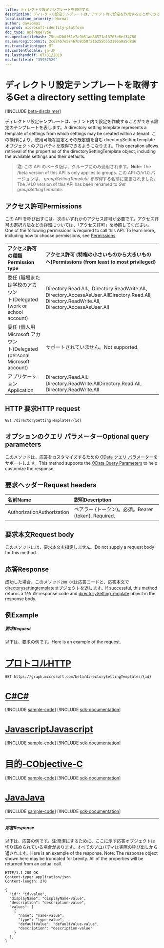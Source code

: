 ```yaml
---
title: ディレクトリ設定テンプレートを取得する
description: ディレクトリ設定テンプレートは、テナント内で設定を作成することができる設定のテンプレートを表します。 この操作により、使用可能な設定とその既定値を含む directorySettingTemplate オブジェクトのプロパティを取得できるようになります。
localization_priority: Normal
author: davidmu1
ms.prod: microsoft-identity-platform
doc_type: apiPageType
ms.openlocfilehash: 75ead2b0f61e7a9b51ad86571a13703e6ef34780
ms.sourcegitcommit: 2c62457e57467b8d50f21b255b553106a9a5d8d6
ms.translationtype: MT
ms.contentlocale: ja-JP
ms.lasthandoff: 07/31/2019
ms.locfileid: "35957529"
---
```

# <a name="get-a-directory-setting-template"></a><span data-ttu-id="284c4-104">ディレクトリ設定テンプレートを取得する</span><span class="sxs-lookup"><span data-stu-id="284c4-104">Get a directory setting template</span></span>

[!INCLUDE [beta-disclaimer](../../includes/beta-disclaimer.md)]

<span data-ttu-id="284c4-105">ディレクトリ設定テンプレートは、テナント内で設定を作成することができる設定のテンプレートを表します。</span><span class="sxs-lookup"><span data-stu-id="284c4-105">A directory setting template represents a template of settings from which settings may be created within a tenant.</span></span> <span data-ttu-id="284c4-106">この操作により、使用可能な設定とその既定値を含む directorySettingTemplate オブジェクトのプロパティを取得できるようになります。</span><span class="sxs-lookup"><span data-stu-id="284c4-106">This operation allows retrieval of the properties of the directorySettingTemplate object, including the available settings and their defaults.</span></span>

> <span data-ttu-id="284c4-107">**注**: この API のベータ版は、グループにのみ適用されます。</span><span class="sxs-lookup"><span data-stu-id="284c4-107">**Note**: The /beta version of this API is only applies to groups.</span></span> <span data-ttu-id="284c4-108">この API の/v1.0 バージョンは、 *groupSettingTemplate を取得*する名前に変更されました。</span><span class="sxs-lookup"><span data-stu-id="284c4-108">The /v1.0 version of this API has been renamed to *Get groupSettingTemplate*.</span></span>

## <a name="permissions"></a><span data-ttu-id="284c4-109">アクセス許可</span><span class="sxs-lookup"><span data-stu-id="284c4-109">Permissions</span></span>
<span data-ttu-id="284c4-p104">この API を呼び出すには、次のいずれかのアクセス許可が必要です。アクセス許可の選択方法などの詳細については、「[アクセス許可](/graph/permissions-reference)」を参照してください。</span><span class="sxs-lookup"><span data-stu-id="284c4-p104">One of the following permissions is required to call this API. To learn more, including how to choose permissions, see [Permissions](/graph/permissions-reference).</span></span>

|<span data-ttu-id="284c4-112">アクセス許可の種類</span><span class="sxs-lookup"><span data-stu-id="284c4-112">Permission type</span></span>      | <span data-ttu-id="284c4-113">アクセス許可 (特権の小さいものから大きいものへ)</span><span class="sxs-lookup"><span data-stu-id="284c4-113">Permissions (from least to most privileged)</span></span>              |
|:--------------------|:---------------------------------------------------------|
|<span data-ttu-id="284c4-114">委任 (職場または学校のアカウント)</span><span class="sxs-lookup"><span data-stu-id="284c4-114">Delegated (work or school account)</span></span> | <span data-ttu-id="284c4-115">Directory.Read.All、Directory.ReadWrite.All、Directory.AccessAsUser.All</span><span class="sxs-lookup"><span data-stu-id="284c4-115">Directory.Read.All, Directory.ReadWrite.All, Directory.AccessAsUser.All</span></span>    |
|<span data-ttu-id="284c4-116">委任 (個人用 Microsoft アカウント)</span><span class="sxs-lookup"><span data-stu-id="284c4-116">Delegated (personal Microsoft account)</span></span> | <span data-ttu-id="284c4-117">サポートされていません。</span><span class="sxs-lookup"><span data-stu-id="284c4-117">Not supported.</span></span>    |
|<span data-ttu-id="284c4-118">アプリケーション</span><span class="sxs-lookup"><span data-stu-id="284c4-118">Application</span></span> | <span data-ttu-id="284c4-119">Directory.Read.All、Directory.ReadWrite.All</span><span class="sxs-lookup"><span data-stu-id="284c4-119">Directory.Read.All, Directory.ReadWrite.All</span></span> |

## <a name="http-request"></a><span data-ttu-id="284c4-120">HTTP 要求</span><span class="sxs-lookup"><span data-stu-id="284c4-120">HTTP request</span></span>
<!-- { "blockType": "ignored" } -->
```http
GET /directorySettingTemplates/{id}
```
## <a name="optional-query-parameters"></a><span data-ttu-id="284c4-121">オプションのクエリ パラメーター</span><span class="sxs-lookup"><span data-stu-id="284c4-121">Optional query parameters</span></span>
<span data-ttu-id="284c4-122">このメソッドは、応答をカスタマイズするための [OData クエリ パラメーター](https://developer.microsoft.com/graph/docs/concepts/query_parameters)をサポートします。</span><span class="sxs-lookup"><span data-stu-id="284c4-122">This method supports the [OData Query Parameters](https://developer.microsoft.com/graph/docs/concepts/query_parameters) to help customize the response.</span></span>

## <a name="request-headers"></a><span data-ttu-id="284c4-123">要求ヘッダー</span><span class="sxs-lookup"><span data-stu-id="284c4-123">Request headers</span></span>
| <span data-ttu-id="284c4-124">名前</span><span class="sxs-lookup"><span data-stu-id="284c4-124">Name</span></span>      |<span data-ttu-id="284c4-125">説明</span><span class="sxs-lookup"><span data-stu-id="284c4-125">Description</span></span>|
|:----------|:----------|
| <span data-ttu-id="284c4-126">Authorization</span><span class="sxs-lookup"><span data-stu-id="284c4-126">Authorization</span></span>  | <span data-ttu-id="284c4-p105">ベアラー {トークン}。必須。</span><span class="sxs-lookup"><span data-stu-id="284c4-p105">Bearer {token}. Required.</span></span>|

## <a name="request-body"></a><span data-ttu-id="284c4-129">要求本文</span><span class="sxs-lookup"><span data-stu-id="284c4-129">Request body</span></span>
<span data-ttu-id="284c4-130">このメソッドには、要求本文を指定しません。</span><span class="sxs-lookup"><span data-stu-id="284c4-130">Do not supply a request body for this method.</span></span>

## <a name="response"></a><span data-ttu-id="284c4-131">応答</span><span class="sxs-lookup"><span data-stu-id="284c4-131">Response</span></span>

<span data-ttu-id="284c4-132">成功した場合、このメソッド`200 OK`は応答コードと、応答本文で[directorysettingtemplate](../resources/directorysettingtemplate.md)オブジェクトを返します。</span><span class="sxs-lookup"><span data-stu-id="284c4-132">If successful, this method returns a `200 OK` response code and [directorySettingTemplate](../resources/directorysettingtemplate.md) object in the response body.</span></span>
## <a name="example"></a><span data-ttu-id="284c4-133">例</span><span class="sxs-lookup"><span data-stu-id="284c4-133">Example</span></span>
##### <a name="request"></a><span data-ttu-id="284c4-134">要求</span><span class="sxs-lookup"><span data-stu-id="284c4-134">Request</span></span>
<span data-ttu-id="284c4-135">以下は、要求の例です。</span><span class="sxs-lookup"><span data-stu-id="284c4-135">Here is an example of the request.</span></span>

# <a name="httptabhttp"></a>[<span data-ttu-id="284c4-136">プロトコル</span><span class="sxs-lookup"><span data-stu-id="284c4-136">HTTP</span></span>](#tab/http)
<!-- {
  "blockType": "request",
  "name": "get_directorysettingtemplate"
}-->
```http
GET https://graph.microsoft.com/beta/directorySettingTemplates/{id}
```
# <a name="ctabcsharp"></a>[<span data-ttu-id="284c4-137">C#</span><span class="sxs-lookup"><span data-stu-id="284c4-137">C#</span></span>](#tab/csharp)
[!INCLUDE [sample-code](../includes/snippets/csharp/get-directorysettingtemplate-csharp-snippets.md)]
[!INCLUDE [sdk-documentation](../includes/snippets/snippets-sdk-documentation-link.md)]

# <a name="javascripttabjavascript"></a>[<span data-ttu-id="284c4-138">Javascript</span><span class="sxs-lookup"><span data-stu-id="284c4-138">Javascript</span></span>](#tab/javascript)
[!INCLUDE [sample-code](../includes/snippets/javascript/get-directorysettingtemplate-javascript-snippets.md)]
[!INCLUDE [sdk-documentation](../includes/snippets/snippets-sdk-documentation-link.md)]

# <a name="objective-ctabobjc"></a>[<span data-ttu-id="284c4-139">目的-C</span><span class="sxs-lookup"><span data-stu-id="284c4-139">Objective-C</span></span>](#tab/objc)
[!INCLUDE [sample-code](../includes/snippets/objc/get-directorysettingtemplate-objc-snippets.md)]
[!INCLUDE [sdk-documentation](../includes/snippets/snippets-sdk-documentation-link.md)]

# <a name="javatabjava"></a>[<span data-ttu-id="284c4-140">Java</span><span class="sxs-lookup"><span data-stu-id="284c4-140">Java</span></span>](#tab/java)
[!INCLUDE [sample-code](../includes/snippets/java/get-directorysettingtemplate-java-snippets.md)]
[!INCLUDE [sdk-documentation](../includes/snippets/snippets-sdk-documentation-link.md)]

---

##### <a name="response"></a><span data-ttu-id="284c4-141">応答</span><span class="sxs-lookup"><span data-stu-id="284c4-141">Response</span></span>
<span data-ttu-id="284c4-p106">以下は、応答の例です。注:簡潔にするために、ここに示す応答オブジェクトは切り詰められている場合があります。すべてのプロパティは実際の呼び出しから返されます。</span><span class="sxs-lookup"><span data-stu-id="284c4-p106">Here is an example of the response. Note: The response object shown here may be truncated for brevity. All of the properties will be returned from an actual call.</span></span>
<!-- {
  "blockType": "response",
  "truncated": true,
  "@odata.type": "microsoft.graph.directorySettingTemplate"
} -->
```http
HTTP/1.1 200 OK
Content-type: application/json
Content-length: 270

{
  "id": "id-value",
  "displayName": "displayName-value",
  "description": "description-value",
  "values": [
    {
      "name": "name-value",
      "type": "type-value",
      "defaultValue": "defaultValue-value",
      "description": "description-value"
    }
  ],
}
```

<!-- uuid: 8fcb5dbc-d5aa-4681-8e31-b001d5168d79
2015-10-25 14:57:30 UTC -->
<!--
{
  "type": "#page.annotation",
  "description": "Get directorySettingTemplate",
  "keywords": "",
  "section": "documentation",
  "tocPath": "",
  "suppressions": [
  ]
}
-->
